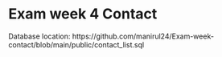  <h1>Exam week 4 Contact</h1>
 <p> Database location: https://github.com/manirul24/Exam-week-contact/blob/main/public/contact_list.sql </p>
